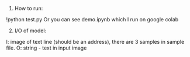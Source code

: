 1. How to run:

!python test.py
Or you can see demo.ipynb which I run on google colab

2. I/O of model:

I: image of text line (should be an address), there are 3 samples in sample file.
O: string - text in input image


